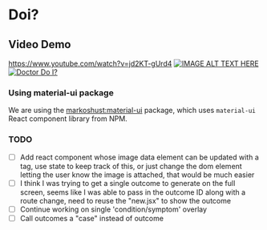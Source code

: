 # Doi?

## Video Demo
https://www.youtube.com/watch?v=jd2KT-gUrd4
[![IMAGE ALT TEXT HERE](https://img.youtube.com/vi/jd2KT-gUrd4/0.jpg)](https://www.youtube.com/watch?v=jd2KT-gUrd4)
[![Doctor Do I?](https://i.gyazo.com/bf058b048106bfa37db9a4b2c686ab2e.gif)](https://youtu.be/v=jd2KT-gUrd4
 "Doctor Do I Demo")


### Using material-ui package

We are using the [markoshust:material-ui](https://atmospherejs.com/markoshust/material-ui) package, which uses `material-ui` React component library from NPM.

### TODO
-[ ] Add react component whose image data element can be updated with a tag, use state to keep track of this, or just change the dom element letting the user know the image is attached, that would be much easier
- [ ] I think I was trying to get a single outcome to generate on the full screen, seems like I was able to pass in the outcome ID along with a route change, need to reuse the "new.jsx" to show the outcome
- [ ] Continue working on single 'condition/symptom' overlay
- [ ] Call outcomes a "case" instead of outcome
